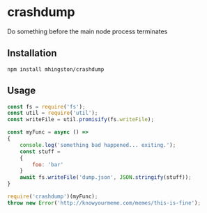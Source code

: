 # crashdump

Do something before the main node process terminates

## Installation

```
npm install mhingston/crashdump
```

## Usage

```javascript
const fs = require('fs');
const util = require('util');
const writeFile = util.promisify(fs.writeFile);

const myFunc = async () =>
{
    console.log('something bad happened... exiting.');
    const stuff =
    {
        foo: 'bar'
    }
    await fs.writeFile('dump.json', JSON.stringify(stuff));
}

require('crashdump')(myFunc);
throw new Error('http://knowyourmeme.com/memes/this-is-fine');
```
